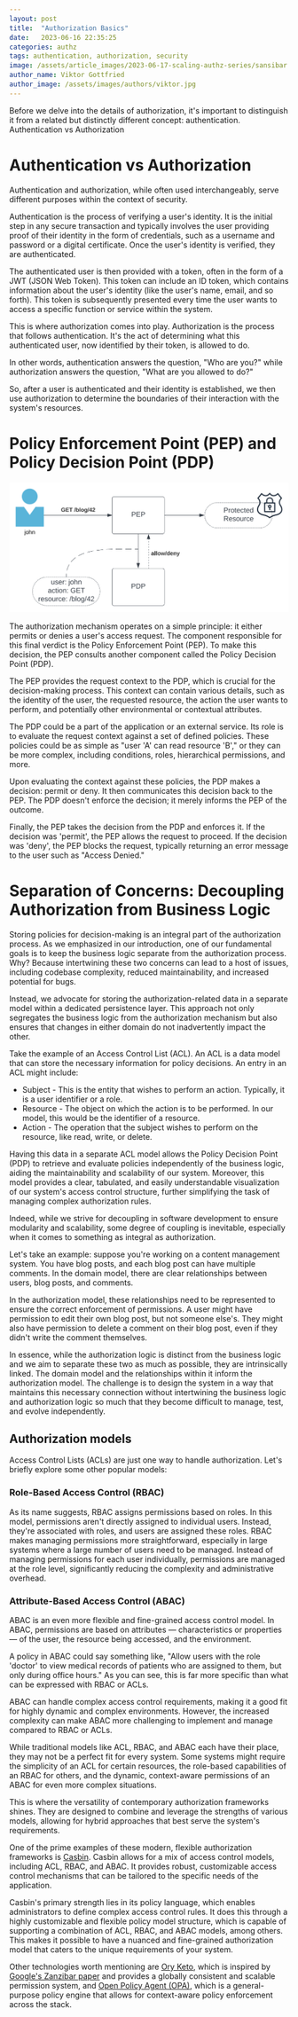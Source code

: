 ```yaml
---
layout: post
title:  "Authorization Basics"
date:   2023-06-16 22:35:25
categories: authz
tags: authentication, authorization, security
image: /assets/article_images/2023-06-17-scaling-authz-series/sansibar.jpg
author_name: Viktor Gottfried
author_image: /assets/images/authors/viktor.jpg
---
```


Before we delve into the details of authorization, it's important to distinguish it from a related but distinctly different concept: authentication.
Authentication vs Authorization

# Authentication vs Authorization
Authentication and authorization, while often used interchangeably, serve different purposes within the context of security.

Authentication is the process of verifying a user's identity. It is the initial step in any secure transaction and typically involves the user providing proof of their identity in the form of credentials, such as a username and password or a digital certificate. Once the user's identity is verified, they are authenticated.

The authenticated user is then provided with a token, often in the form of a JWT (JSON Web Token). This token can include an ID token, which contains information about the user's identity (like the user's name, email, and so forth). This token is subsequently presented every time the user wants to access a specific function or service within the system.

This is where authorization comes into play. Authorization is the process that follows authentication. It's the act of determining what this authenticated user, now identified by their token, is allowed to do.

In other words, authentication answers the question, "Who are you?" while authorization answers the question, "What are you allowed to do?"

So, after a user is authenticated and their identity is established, we then use authorization to determine the boundaries of their interaction with the system's resources.

# Policy Enforcement Point (PEP) and Policy Decision Point (PDP)

![Policy Enforcement Point (PEP) and Policy Decision Point (PDP)](/assets/article_images/2023-06-22-authz-basics/pep-pdp.svg "PEP and PDP")

The authorization mechanism operates on a simple principle: it either permits or denies a user's access request. The component responsible for this final verdict is the Policy Enforcement Point (PEP). To make this decision, the PEP consults another component called the Policy Decision Point (PDP).

The PEP provides the request context to the PDP, which is crucial for the decision-making process. This context can contain various details, such as the identity of the user, the requested resource, the action the user wants to perform, and potentially other environmental or contextual attributes.

The PDP could be a part of the application or an external service. Its role is to evaluate the request context against a set of defined policies. These policies could be as simple as "user 'A' can read resource 'B'," or they can be more complex, including conditions, roles, hierarchical permissions, and more.

Upon evaluating the context against these policies, the PDP makes a decision: permit or deny. It then communicates this decision back to the PEP. The PDP doesn't enforce the decision; it merely informs the PEP of the outcome.

Finally, the PEP takes the decision from the PDP and enforces it. If the decision was 'permit', the PEP allows the request to proceed. If the decision was 'deny', the PEP blocks the request, typically returning an error message to the user such as "Access Denied."

# Separation of Concerns: Decoupling Authorization from Business Logic

Storing policies for decision-making is an integral part of the authorization process. As we emphasized in our introduction, one of our fundamental goals is to keep the business logic separate from the authorization process. Why? Because intertwining these two concerns can lead to a host of issues, including codebase complexity, reduced maintainability, and increased potential for bugs.

Instead, we advocate for storing the authorization-related data in a separate model within a dedicated persistence layer. This approach not only segregates the business logic from the authorization mechanism but also ensures that changes in either domain do not inadvertently impact the other.

Take the example of an Access Control List (ACL). An ACL is a data model that can store the necessary information for policy decisions. An entry in an ACL might include:

 * Subject - This is the entity that wishes to perform an action. Typically, it is a user identifier or a role.
 * Resource - The object on which the action is to be performed. In our model, this would be the identifier of a resource.
 * Action - The operation that the subject wishes to perform on the resource, like read, write, or delete.

Having this data in a separate ACL model allows the Policy Decision Point (PDP) to retrieve and evaluate policies independently of the business logic, aiding the maintainability and scalability of our system. Moreover, this model provides a clear, tabulated, and easily understandable visualization of our system's access control structure, further simplifying the task of managing complex authorization rules.

Indeed, while we strive for decoupling in software development to ensure modularity and scalability, some degree of coupling is inevitable, especially when it comes to something as integral as authorization.

Let's take an example: suppose you're working on a content management system. You have blog posts, and each blog post can have multiple comments. In the domain model, there are clear relationships between users, blog posts, and comments.

In the authorization model, these relationships need to be represented to ensure the correct enforcement of permissions. A user might have permission to edit their own blog post, but not someone else's. They might also have permission to delete a comment on their blog post, even if they didn't write the comment themselves.

In essence, while the authorization logic is distinct from the business logic and we aim to separate these two as much as possible, they are intrinsically linked. The domain model and the relationships within it inform the authorization model. The challenge is to design the system in a way that maintains this necessary connection without intertwining the business logic and authorization logic so much that they become difficult to manage, test, and evolve independently.

## Authorization models

Access Control Lists (ACLs) are just one way to handle authorization. Let's briefly explore some other popular models:

### Role-Based Access Control (RBAC)

As its name suggests, RBAC assigns permissions based on roles. In this model, permissions aren't directly assigned to individual users. Instead, they're associated with roles, and users are assigned these roles. RBAC makes managing permissions more straightforward, especially in large systems where a large number of users need to be managed. Instead of managing permissions for each user individually, permissions are managed at the role level, significantly reducing the complexity and administrative overhead.

### Attribute-Based Access Control (ABAC)

ABAC is an even more flexible and fine-grained access control model. In ABAC, permissions are based on attributes — characteristics or properties — of the user, the resource being accessed, and the environment.

A policy in ABAC could say something like, "Allow users with the role 'doctor' to view medical records of patients who are assigned to them, but only during office hours." As you can see, this is far more specific than what can be expressed with RBAC or ACLs.

ABAC can handle complex access control requirements, making it a good fit for highly dynamic and complex environments. However, the increased complexity can make ABAC more challenging to implement and manage compared to RBAC or ACLs.


While traditional models like ACL, RBAC, and ABAC each have their place, they may not be a perfect fit for every system. Some systems might require the simplicity of an ACL for certain resources, the role-based capabilities of an RBAC for others, and the dynamic, context-aware permissions of an ABAC for even more complex situations.

This is where the versatility of contemporary authorization frameworks shines. They are designed to combine and leverage the strengths of various models, allowing for hybrid approaches that best serve the system's requirements.

One of the prime examples of these modern, flexible authorization frameworks is [Casbin](https://casbin.org/). Casbin allows for a mix of access control models, including ACL, RBAC, and ABAC. It provides robust, customizable access control mechanisms that can be tailored to the specific needs of the application.

Casbin's primary strength lies in its policy language, which enables administrators to define complex access control rules. It does this through a highly customizable and flexible policy model structure, which is capable of supporting a combination of ACL, RBAC, and ABAC models, among others. This makes it possible to have a nuanced and fine-grained authorization model that caters to the unique requirements of your system.

Other technologies worth mentioning are [Ory Keto](https://www.ory.sh/keto/), which is inspired by [Google's Zanzibar paper](https://research.google/pubs/pub48190/) and provides a globally consistent and scalable permission system, and [Open Policy Agent (OPA)](https://www.openpolicyagent.org/), which is a general-purpose policy engine that allows for context-aware policy enforcement across the stack.